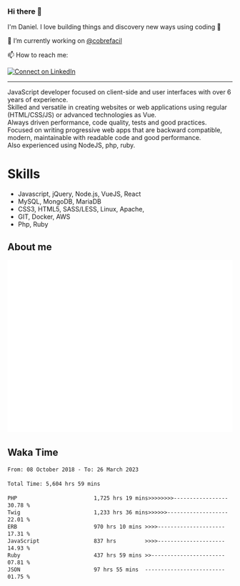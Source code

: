 ### Hi there 👋

I'm Daniel. I love building things and discovery new ways using coding :raised_hands: 

🔭 I’m currently working on [@cobrefacil](https://www.cobrefacil.com.br/)

📫 How to reach me:

[![Connect on LinkedIn](https://img.shields.io/badge/--linkedin?label=LinkedIn&logo=LinkedIn&style=social)](https://www.linkedin.com/in/daniel-cerverizzo/)

---

JavaScript developer focused on client-side and user interfaces with over 6 years of experience.  
Skilled and versatile in creating websites or web applications using regular (HTML/CSS/JS) or advanced technologies as Vue.  
Always driven performance, code quality, tests and good practices.  
 Focused on writing progressive web apps that are backward compatible, modern, maintainable with readable code and good performance.  
Also experienced using NodeJS, php, ruby. 


# Skills

 - Javascript, jQuery, Node.js, VueJS, React
 - MySQL, MongoDB, MariaDB    
 - CSS3, HTML5, SASS/LESS,  Linux, Apache,
 - GIT, Docker, AWS
 - Php, Ruby

## About me

![Metrics](/github-metrics.svg)

## Waka Time

<!--START_SECTION:waka-->

```text
From: 08 October 2018 - To: 26 March 2023

Total Time: 5,604 hrs 59 mins

PHP                        1,725 hrs 19 mins>>>>>>>>-----------------   30.78 %
Twig                       1,233 hrs 36 mins>>>>>>-------------------   22.01 %
ERB                        970 hrs 10 mins >>>>---------------------   17.31 %
JavaScript                 837 hrs         >>>>---------------------   14.93 %
Ruby                       437 hrs 59 mins >>-----------------------   07.81 %
JSON                       97 hrs 55 mins  -------------------------   01.75 %
```

<!--END_SECTION:waka-->

